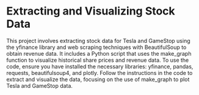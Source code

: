 # Extracting and Visualizing Stock Data
This project involves extracting stock data for Tesla and GameStop using the yfinance library and web scraping techniques with BeautifulSoup to obtain revenue data. It includes a Python script that uses the make_graph function to visualize historical share prices and revenue data. To use the code, ensure you have installed the necessary libraries: yfinance, pandas, requests, beautifulsoup4, and plotly. Follow the instructions in the code to extract and visualize the data, focusing on the use of make_graph to plot Tesla and GameStop data.

